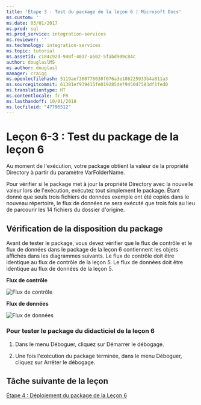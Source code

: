 ```yaml
---
title: 'Étape 3 : Test du package de la leçon 6 | Microsoft Docs'
ms.custom: ''
ms.date: 03/01/2017
ms.prod: sql
ms.prod_service: integration-services
ms.reviewer: ''
ms.technology: integration-services
ms.topic: tutorial
ms.assetid: c184c92d-948f-4037-a502-5fabd909c84c
author: douglaslMS
ms.author: douglasl
manager: craigg
ms.openlocfilehash: 5119aef360778030f076a3e186225933b4a811a3
ms.sourcegitcommit: 61381ef939415fe019285def9450d7583df1fed0
ms.translationtype: HT
ms.contentlocale: fr-FR
ms.lasthandoff: 10/01/2018
ms.locfileid: "47796512"
---
```

# <a name="lesson-6-3---testing-the-lesson-6-package"></a>Leçon 6-3 : Test du package de la leçon 6
Au moment de l'exécution, votre package obtient la valeur de la propriété Directory à partir du paramètre VarFolderName.  
  
Pour vérifier si le package met à jour la propriété Directory avec la nouvelle valeur lors de l'exécution, exécutez tout simplement le package. Étant donné que seuls trois fichiers de données exemple ont été copiés dans le nouveau répertoire, le flux de données ne sera exécuté que trois fois au lieu de parcourir les 14 fichiers du dossier d'origine.  
  
## <a name="checking-the-package-layout"></a>Vérification de la disposition du package  
Avant de tester le package, vous devez vérifier que le flux de contrôle et le flux de données dans le package de la leçon 6 contiennent les objets affichés dans les diagrammes suivants. Le flux de contrôle doit être identique au flux de contrôle de la leçon 5. Le flux de données doit être identique au flux de données de la leçon 5.  
  
**Flux de contrôle**  
  
![Flux de contrôle](../integration-services/media/task3lesson6control.jpg "Flux de contrôle")  
  
**Flux de données**  
  
![Flux de données](../integration-services/media/task3lesson6data.jpg "Flux de données")  
  
### <a name="to-test-the-lesson-6-tutorial-package"></a>Pour tester le package du didacticiel de la leçon 6  
  
1.  Dans le menu Déboguer, cliquez sur Démarrer le débogage.  
  
2.  Une fois l'exécution du package terminée, dans le menu Déboguer, cliquez sur Arrêter le débogage.  
  
## <a name="next-task-in-lesson"></a>Tâche suivante de la leçon  
[Étape 4 : Déploiement du package de la Leçon 6](../integration-services/lesson-6-4-deploying-the-lesson-6-package.md)  
  
  
  
